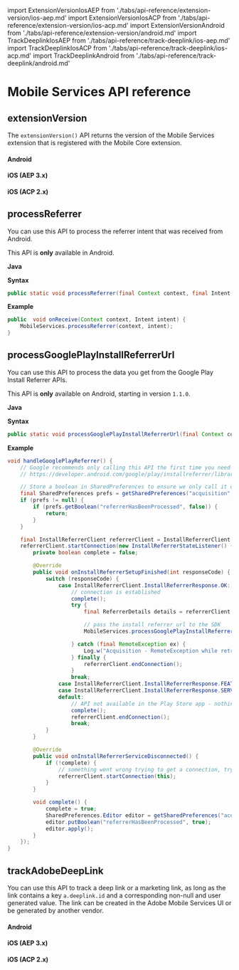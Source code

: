 import ExtensionVersionIosAEP from './tabs/api-reference/extension-version/ios-aep.md'
import ExtensionVersionIosACP from './tabs/api-reference/extension-version/ios-acp.md'
import ExtensionVersionAndroid from './tabs/api-reference/extension-version/android.md'
import TrackDeeplinkIosAEP from './tabs/api-reference/track-deeplink/ios-aep.md'
import TrackDeeplinkIosACP from './tabs/api-reference/track-deeplink/ios-acp.md'
import TrackDeeplinkAndroid from './tabs/api-reference/track-deeplink/android.md'

# Mobile Services API reference

## extensionVersion

The `extensionVersion()` API returns the version of the Mobile Services extension that is registered with the Mobile Core extension.

<TabsBlock orientation="horizontal" slots="heading, content" repeat="3"/>

#### Android

<ExtensionVersionAndroid/>

#### iOS (AEP 3.x)

<ExtensionVersionIosAEP/>

#### iOS (ACP 2.x)

<ExtensionVersionIosACP/>

## processReferrer

You can use this API to process the referrer intent that was received from Android.

<InlineAlert variant="warning" slots="text"/>

This API is **only** available in Android.

**Java**

**Syntax**

```java
public static void processReferrer(final Context context, final Intent intent)
```

**Example**

```java
public  void onReceive(Context context, Intent intent) {
    MobileServices.processReferrer(context, intent);
}
```

## processGooglePlayInstallReferrerUrl

You can use this API to process the data you get from the Google Play Install Referrer APIs.

<InlineAlert variant="warning" slots="text"/>

This API is **only** available on Android, starting in version `1.1.0`.

**Java**

**Syntax**

```java
public static void processGooglePlayInstallReferrerUrl(final Context context, final Intent intent)
```

**Example**

```java
void handleGooglePlayReferrer() {
    // Google recommends only calling this API the first time you need it:
    // https://developer.android.com/google/play/installreferrer/library#install-referrer

    // Store a boolean in SharedPreferences to ensure we only call it once.
    final SharedPreferences prefs = getSharedPreferences("acquisition", 0);
    if (prefs != null) {
        if (prefs.getBoolean("referrerHasBeenProcessed", false)) {
            return;
        }
    }

    final InstallReferrerClient referrerClient = InstallReferrerClient.newBuilder(getApplicationContext()).build();
    referrerClient.startConnection(new InstallReferrerStateListener() {
        private boolean complete = false;

        @Override
        public void onInstallReferrerSetupFinished(int responseCode) {
            switch (responseCode) {
                case InstallReferrerClient.InstallReferrerResponse.OK:
                    // connection is established
                    complete();
                    try {
                        final ReferrerDetails details = referrerClient.getInstallReferrer();                        

                        // pass the install referrer url to the SDK
                        MobileServices.processGooglePlayInstallReferrerUrl(details.getInstallReferrer());

                    } catch (final RemoteException ex) {
                        Log.w("Acquisition - RemoteException while retrieving referrer information (%s)", ex.getLocalizedMessage() == null ? "unknown" : ex.getLocalizedMessage());
                    } finally {
                        referrerClient.endConnection();
                    }
                    break;
                case InstallReferrerClient.InstallReferrerResponse.FEATURE_NOT_SUPPORTED:
                case InstallReferrerClient.InstallReferrerResponse.SERVICE_UNAVAILABLE:
                default:
                    // API not available in the Play Store app - nothing to do here
                    complete();
                    referrerClient.endConnection();
                    break;
            }
        }

        @Override
        public void onInstallReferrerServiceDisconnected() {
            if (!complete) {
                // something went wrong trying to get a connection, try again
                referrerClient.startConnection(this);
            }
        }

        void complete() {
            complete = true;
            SharedPreferences.Editor editor = getSharedPreferences("acquisition", 0).edit();
            editor.putBoolean("referrerHasBeenProcessed", true);
            editor.apply();
        }
    });
}
```

## trackAdobeDeepLink

You can use this API to track a deep link or a marketing link, as long as the link contains a key `a.deeplink.id` and a corresponding non-null and user generated value. The link can be created in the Adobe Mobile Services UI or be generated by another vendor.

<TabsBlock orientation="horizontal" slots="heading, content" repeat="3"/>

#### Android

<TrackDeeplinkAndroid/>

#### iOS (AEP 3.x)

<TrackDeeplinkIosAEP/>

#### iOS (ACP 2.x)

<TrackDeeplinkIosACP/>